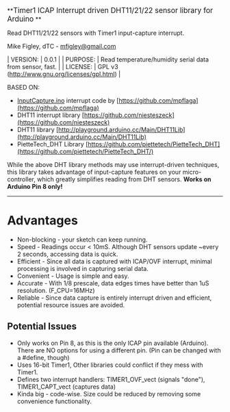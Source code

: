 **<big>Timer1 ICAP Interrupt driven DHT11/21/22 sensor library for Arduino</big>
**

Read DHT11/21/22 sensors with Timer1 input-capture interrupt.

Mike Figley, dTC - mfigley@gmail.com

| VERSION: | 0.0.1
 |
| PURPOSE: | Read temperature/humidity serial data from sensor, fast. |
| LICENSE: | GPL v3 (http://www.gnu.org/licenses/gpl.html) |

BASED ON:

*   [InputCapture.ino](https://gist.github.com/mpflaga/4404996) interrupt code by [https://github.com/mpflaga](https://github.com/mpflaga)
*   DHT11 interrupt library [https://github.com/niesteszeck](https://github.com/niesteszeck)
*   DHT11 library [http://playground.arduino.cc/Main/DHT11Lib](http://playground.arduino.cc/Main/DHT11Lib)
*   PietteTech_DHT Library [https://github.com/piettetech/PietteTech_DHT](https://github.com/piettetech/PietteTech_DHT/)

While the above DHT library methods may use interrupt-driven techniques, this library takes advantage of input-capture features on your micro-controller, which greatly simplifies reading from DHT sensors. **Works on Arduino Pin 8 only!**

* * *

# Advantages

*   Non-blocking - your sketch can keep running.
*   Speed - Readings occur < 10mS. Although DHT sensors update ~every 2 seconds, accessing data is quick.
*   Efficient - Since all data is captured with ICAP/OVF interrupt, minimal processing is involved in capturing serial data.
*   Convenient - Usage is simple and easy.
*   Accurate - With 1/8 prescale, data edges times have better than 1uS resolution. (F_CPU=16MHz)
*   Reliable - Since data capture is entirely interrupt driven and efficient, potential resource issues are avoided.

## Potential Issues

*   Only works on Pin 8, as this is the only ICAP pin available (Arduino). There are NO options for using a different pin. (Pin can be changed with a #define, though)
*   Uses 16-bit Timer1, Other libraries could conflict if they mess with Timer1.
*   Defines two interrupt handlers: TIMER1_OVF_vect (signals "done"), TIMER1_CAPT_vect (captures data)
*   Kinda big - code-wise. Size could be reduced by removing some convenience functionality.
